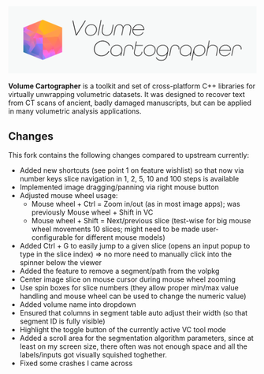 [![Volume Cartographer](docs/images/banner.svg)](https://github.com/educelab/volume-cartographer)

**Volume Cartographer** is a toolkit and set of cross-platform C++ libraries for
virtually unwrapping volumetric datasets. It was designed to recover text from
CT scans of ancient, badly damaged manuscripts, but can be applied in many
volumetric analysis applications.

## Changes
This fork contains the following changes compared to upstream currently:

- Added new shortcuts (see point 1 on feature wishlist) so that now via number keys slice navigation in 1, 2, 5, 10 and 100 steps is available
- Implemented image dragging/panning via right mouse button
- Adjusted mouse wheel usage:
  * Mouse wheel + Ctrl = Zoom in/out (as in most image apps); was previously Mouse wheel + Shift in VC
  * Mouse wheel + Shift = Next/previous slice (test-wise for big mouse wheel movements 10 slices; might need to be made user-configurable for different mouse models)
- Added Ctrl + G to easily jump to a given slice (opens an input popup to type in the slice index) => no more need to manually click into the spinner below the viewer
- Added the feature to remove a segment/path from the volpkg
- Center image slice on mouse cursor during mouse wheel zooming
- Use spin boxes for slice numbers (they allow proper min/max value handling and mouse wheel can be used to change the numeric value)
- Added volume name into dropdown
- Ensured that columns in segment table auto adjust their width (so that segment ID is fully visible)
- Highlight the toggle button of the currently active VC tool mode
- Added a scroll area for the segmentation algorithm parameters, since at least on my screen size, there often was not enough space and all the labels/inputs got visually squished toghether.
- Fixed some crashes I came across


